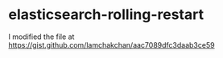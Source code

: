 # elasticsearch-rolling-restart
I modified the file at https://gist.github.com/lamchakchan/aac7089dfc3daab3ce59
